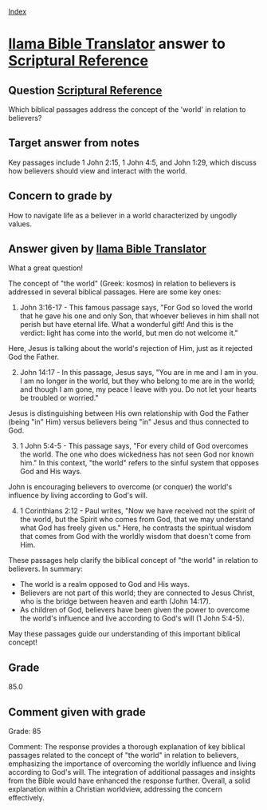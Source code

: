 
[Index](../../index.md)
# [llama Bible Translator](../../answering_models/llama_Bible_Translator.md) answer to [Scriptural Reference](../../questions/Scriptural_Reference.md)

## Question [Scriptural Reference](../../questions/Scriptural_Reference.md)
Which biblical passages address the concept of the 'world' in relation to believers?

## Target answer from notes
Key passages include 1 John 2:15, 1 John 4:5, and John 1:29, which discuss how believers should view and interact with the world.

## Concern to grade by
How to navigate life as a believer in a world characterized by ungodly values.

## Answer given by [llama Bible Translator](../../answering_models/llama_Bible_Translator.md)
What a great question!

The concept of "the world" (Greek: kosmos) in relation to believers is addressed in several biblical passages. Here are some key ones:

1. John 3:16-17 - This famous passage says, "For God so loved the world that he gave his one and only Son, that whoever believes in him shall not perish but have eternal life. What a wonderful gift! And this is the verdict: light has come into the world, but men do not welcome it."

Here, Jesus is talking about the world's rejection of Him, just as it rejected God the Father.

2. John 14:17 - In this passage, Jesus says, "You are in me and I am in you. I am no longer in the world, but they who belong to me are in the world; and though I am gone, my peace I leave with you. Do not let your hearts be troubled or worried."

Jesus is distinguishing between His own relationship with God the Father (being "in" Him) versus believers being "in" Jesus and thus connected to God.

3. 1 John 5:4-5 - This passage says, "For every child of God overcomes the world. The one who does wickedness has not seen God nor known him." In this context, "the world" refers to the sinful system that opposes God and His ways.

John is encouraging believers to overcome (or conquer) the world's influence by living according to God's will.

4. 1 Corinthians 2:12 - Paul writes, "Now we have received not the spirit of the world, but the Spirit who comes from God, that we may understand what God has freely given us." Here, he contrasts the spiritual wisdom that comes from God with the worldly wisdom that doesn't come from Him.

These passages help clarify the biblical concept of "the world" in relation to believers. In summary:

* The world is a realm opposed to God and His ways.
* Believers are not part of this world; they are connected to Jesus Christ, who is the bridge between heaven and earth (John 14:17).
* As children of God, believers have been given the power to overcome the world's influence and live according to God's will (1 John 5:4-5).

May these passages guide our understanding of this important biblical concept!

## Grade
85.0

## Comment given with grade
Grade: 85

Comment: The response provides a thorough explanation of key biblical passages related to the concept of "the world" in relation to believers, emphasizing the importance of overcoming the worldly influence and living according to God's will. The integration of additional passages and insights from the Bible would have enhanced the response further. Overall, a solid explanation within a Christian worldview, addressing the concern effectively.
